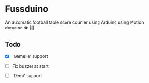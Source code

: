 # Fussduino 

An automatic football table score counter using Arduino using Motion detector. :soccer: :guardsman: 

## Todo 

- [x] 'Gamelle' support
- [ ] Fix buzzer at start
- [ ] 'Demi' support


